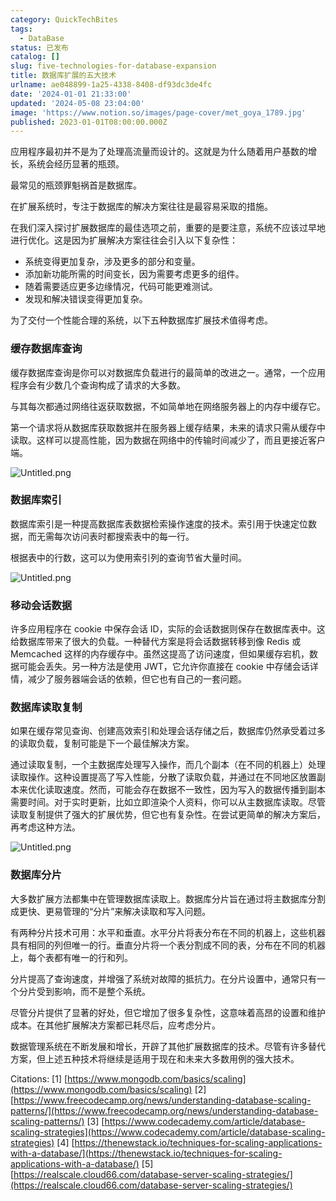 ```yaml
---
category: QuickTechBites
tags:
  - DataBase
status: 已发布
catalog: []
slug: five-technologies-for-database-expansion
title: 数据库扩展的五大技术
urlname: ae048899-1a25-4338-8408-df93dc3de4fc
date: '2024-01-01 21:33:00'
updated: '2024-05-08 23:04:00'
image: 'https://www.notion.so/images/page-cover/met_goya_1789.jpg'
published: 2023-01-01T08:00:00.000Z
---
```


应用程序最初并不是为了处理高流量而设计的。这就是为什么随着用户基数的增长，系统会经历显著的瓶颈。


最常见的瓶颈罪魁祸首是数据库。


在扩展系统时，专注于数据库的解决方案往往是最容易采取的措施。


在我们深入探讨扩展数据库的最佳选项之前，重要的是要注意，系统不应该过早地进行优化。这是因为扩展解决方案往往会引入以下复杂性：

- 系统变得更加复杂，涉及更多的部分和变量。
- 添加新功能所需的时间变长，因为需要考虑更多的组件。
- 随着需要适应更多边缘情况，代码可能更难测试。
- 发现和解决错误变得更加复杂。

为了交付一个性能合理的系统，以下五种数据库扩展技术值得考虑。


### **缓存数据库查询**


缓存数据库查询是你可以对数据库负载进行的最简单的改进之一。通常，一个应用程序会有少数几个查询构成了请求的大多数。


与其每次都通过网络往返获取数据，不如简单地在网络服务器上的内存中缓存它。


第一个请求将从数据库获取数据并在服务器上缓存结果，未来的请求只需从缓存中读取。这样可以提高性能，因为数据在网络中的传输时间减少了，而且更接近客户端。


![Untitled.png](https://prod-files-secure.s3.us-west-2.amazonaws.com/5d24fe63-e567-4804-86f9-9fdc62e13082/90ccd300-8cb4-4392-a93f-76f7d0b7f352/Untitled.png?X-Amz-Algorithm=AWS4-HMAC-SHA256&X-Amz-Content-Sha256=UNSIGNED-PAYLOAD&X-Amz-Credential=ASIAZI2LB4665JIYPDNL%2F20250209%2Fus-west-2%2Fs3%2Faws4_request&X-Amz-Date=20250209T053457Z&X-Amz-Expires=3600&X-Amz-Security-Token=IQoJb3JpZ2luX2VjEIT%2F%2F%2F%2F%2F%2F%2F%2F%2F%2FwEaCXVzLXdlc3QtMiJHMEUCIQDFzsnuVC3fKp4V7i2oJoLu7sfezcRhGWupFgCl708nUQIgW315OV1toxSk3Q51DpQjMoKzIxLjjucyZ%2FY5OPxTD20qiAQInP%2F%2F%2F%2F%2F%2F%2F%2F%2F%2FARAAGgw2Mzc0MjMxODM4MDUiDIrrH0IS0xL9eXf1vircAxrkWiW5ShoO0S9jLZoMUAqWRsLSHSXaO50XNAPoUf37lKv4C4%2Bl%2B%2B%2B4t5edVpzw%2FavBfoI6d%2Bzg2eRWcf%2FDmmpsVHTSt0N6eQqCniHTxYrT3OhA3uBepgCV94hR71E%2BkJGlDFjfMJgOtHNwlOsCSSZ%2B0ckbkBdnWnGWhs09G8IClrs%2FKdYAfkVn%2Baf6aCDTwwKUsa8WLMAi0s6nOi4GcD5iEi%2F21A8zo9Oyk96nk38O9uzcPcYrMpsHdkQCzZIb7pxzskj8CitriQZ7R7JG4%2FGTnX38o%2Bfv9Kr1jio1eaioNV7GDDkebIZRpjwEPh3dwg7QT3eG%2FiuHOjxJeeblIKJjMsZDiqYXetsoSMcj8Ff3QOGCPwRUk%2Bd3%2FcyJ%2Fv6xFpZutpLjKRCVJlHos4n5qmKTkAe6IAl2u4Bf%2FxS2adp2EY10XRNw4D%2B9VhAsd8xQJZ2qNAzED9qfxeZEAezD2Bq46nIuQVBXs9c1Dunyeee%2F4S3APnyon5pvptUr5ZgMynUBi%2BNG16AcmqlWfJtLYUfsuSkK2u5FFTnozA0C95HCeB5ofe5OMox24dpuL0dCT3PYgYX63KhiU4uFxdGpk7W%2F%2BKPGmNuF8NF0HTRZXPpNNxQ0I3j87ru8oh4HMKu9oL0GOqUBHh0nnaSK5WlBGR8YYK6YF0ojKTlj4j4llkAn0QT5bSnRp6C1HYu0maqG2YWKatPwQ0xYGAYKKMmJ85vwLOh%2Bj9vnP3mbYBwTlnpwCEZ783AuO0xg3slrrD3G%2B7eI33zl8o%2BjVDeFRYQEHhLqX6%2FwxMlZ2YKqYKg06ipDbKFQ0SBaCxaYJvQxeiUJwcnego9fQPFf77B4FT5UUf5MShA26oYE596s&X-Amz-Signature=168b7e98d2bab1d5d698d56e782714c75564f6fcfae8192594cb31cd5dac7d32&X-Amz-SignedHeaders=host&x-id=GetObject)


### **数据库索引**


数据库索引是一种提高数据库表数据检索操作速度的技术。索引用于快速定位数据，而无需每次访问表时都搜索表中的每一行。


根据表中的行数，这可以为使用索引列的查询节省大量时间。


![Untitled.png](https://prod-files-secure.s3.us-west-2.amazonaws.com/5d24fe63-e567-4804-86f9-9fdc62e13082/d4109739-24f9-4adf-abd6-8eec0d12f3c8/Untitled.png?X-Amz-Algorithm=AWS4-HMAC-SHA256&X-Amz-Content-Sha256=UNSIGNED-PAYLOAD&X-Amz-Credential=ASIAZI2LB4665JIYPDNL%2F20250209%2Fus-west-2%2Fs3%2Faws4_request&X-Amz-Date=20250209T053457Z&X-Amz-Expires=3600&X-Amz-Security-Token=IQoJb3JpZ2luX2VjEIT%2F%2F%2F%2F%2F%2F%2F%2F%2F%2FwEaCXVzLXdlc3QtMiJHMEUCIQDFzsnuVC3fKp4V7i2oJoLu7sfezcRhGWupFgCl708nUQIgW315OV1toxSk3Q51DpQjMoKzIxLjjucyZ%2FY5OPxTD20qiAQInP%2F%2F%2F%2F%2F%2F%2F%2F%2F%2FARAAGgw2Mzc0MjMxODM4MDUiDIrrH0IS0xL9eXf1vircAxrkWiW5ShoO0S9jLZoMUAqWRsLSHSXaO50XNAPoUf37lKv4C4%2Bl%2B%2B%2B4t5edVpzw%2FavBfoI6d%2Bzg2eRWcf%2FDmmpsVHTSt0N6eQqCniHTxYrT3OhA3uBepgCV94hR71E%2BkJGlDFjfMJgOtHNwlOsCSSZ%2B0ckbkBdnWnGWhs09G8IClrs%2FKdYAfkVn%2Baf6aCDTwwKUsa8WLMAi0s6nOi4GcD5iEi%2F21A8zo9Oyk96nk38O9uzcPcYrMpsHdkQCzZIb7pxzskj8CitriQZ7R7JG4%2FGTnX38o%2Bfv9Kr1jio1eaioNV7GDDkebIZRpjwEPh3dwg7QT3eG%2FiuHOjxJeeblIKJjMsZDiqYXetsoSMcj8Ff3QOGCPwRUk%2Bd3%2FcyJ%2Fv6xFpZutpLjKRCVJlHos4n5qmKTkAe6IAl2u4Bf%2FxS2adp2EY10XRNw4D%2B9VhAsd8xQJZ2qNAzED9qfxeZEAezD2Bq46nIuQVBXs9c1Dunyeee%2F4S3APnyon5pvptUr5ZgMynUBi%2BNG16AcmqlWfJtLYUfsuSkK2u5FFTnozA0C95HCeB5ofe5OMox24dpuL0dCT3PYgYX63KhiU4uFxdGpk7W%2F%2BKPGmNuF8NF0HTRZXPpNNxQ0I3j87ru8oh4HMKu9oL0GOqUBHh0nnaSK5WlBGR8YYK6YF0ojKTlj4j4llkAn0QT5bSnRp6C1HYu0maqG2YWKatPwQ0xYGAYKKMmJ85vwLOh%2Bj9vnP3mbYBwTlnpwCEZ783AuO0xg3slrrD3G%2B7eI33zl8o%2BjVDeFRYQEHhLqX6%2FwxMlZ2YKqYKg06ipDbKFQ0SBaCxaYJvQxeiUJwcnego9fQPFf77B4FT5UUf5MShA26oYE596s&X-Amz-Signature=cde41fa6009923204d0fa1e3eedb6049e778ad4521a8dde272caacf7571d2a70&X-Amz-SignedHeaders=host&x-id=GetObject)


### **移动会话数据**


许多应用程序在 cookie 中保存会话 ID，实际的会话数据则保存在数据库表中。这给数据库带来了很大的负载。一种替代方案是将会话数据转移到像 Redis 或 Memcached 这样的内存缓存中。虽然这提高了访问速度，但如果缓存宕机，数据可能会丢失。另一种方法是使用 JWT，它允许你直接在 cookie 中存储会话详情，减少了服务器端会话的依赖，但它也有自己的一套问题。


### **数据库读取复制**


如果在缓存常见查询、创建高效索引和处理会话存储之后，数据库仍然承受着过多的读取负载，复制可能是下一个最佳解决方案。


通过读取复制，一个主数据库处理写入操作，而几个副本（在不同的机器上）处理读取操作。这种设置提高了写入性能，分散了读取负载，并通过在不同地区放置副本来优化读取速度。然而，可能会存在数据不一致性，因为写入的数据传播到副本需要时间。对于实时更新，比如立即渲染个人资料，你可以从主数据库读取。尽管读取复制提供了强大的扩展优势，但它也有复杂性。在尝试更简单的解决方案后，再考虑这种方法。


![Untitled.png](https://prod-files-secure.s3.us-west-2.amazonaws.com/5d24fe63-e567-4804-86f9-9fdc62e13082/24928cbe-8502-42c3-8c51-57b72171cc67/Untitled.png?X-Amz-Algorithm=AWS4-HMAC-SHA256&X-Amz-Content-Sha256=UNSIGNED-PAYLOAD&X-Amz-Credential=ASIAZI2LB4665JIYPDNL%2F20250209%2Fus-west-2%2Fs3%2Faws4_request&X-Amz-Date=20250209T053457Z&X-Amz-Expires=3600&X-Amz-Security-Token=IQoJb3JpZ2luX2VjEIT%2F%2F%2F%2F%2F%2F%2F%2F%2F%2FwEaCXVzLXdlc3QtMiJHMEUCIQDFzsnuVC3fKp4V7i2oJoLu7sfezcRhGWupFgCl708nUQIgW315OV1toxSk3Q51DpQjMoKzIxLjjucyZ%2FY5OPxTD20qiAQInP%2F%2F%2F%2F%2F%2F%2F%2F%2F%2FARAAGgw2Mzc0MjMxODM4MDUiDIrrH0IS0xL9eXf1vircAxrkWiW5ShoO0S9jLZoMUAqWRsLSHSXaO50XNAPoUf37lKv4C4%2Bl%2B%2B%2B4t5edVpzw%2FavBfoI6d%2Bzg2eRWcf%2FDmmpsVHTSt0N6eQqCniHTxYrT3OhA3uBepgCV94hR71E%2BkJGlDFjfMJgOtHNwlOsCSSZ%2B0ckbkBdnWnGWhs09G8IClrs%2FKdYAfkVn%2Baf6aCDTwwKUsa8WLMAi0s6nOi4GcD5iEi%2F21A8zo9Oyk96nk38O9uzcPcYrMpsHdkQCzZIb7pxzskj8CitriQZ7R7JG4%2FGTnX38o%2Bfv9Kr1jio1eaioNV7GDDkebIZRpjwEPh3dwg7QT3eG%2FiuHOjxJeeblIKJjMsZDiqYXetsoSMcj8Ff3QOGCPwRUk%2Bd3%2FcyJ%2Fv6xFpZutpLjKRCVJlHos4n5qmKTkAe6IAl2u4Bf%2FxS2adp2EY10XRNw4D%2B9VhAsd8xQJZ2qNAzED9qfxeZEAezD2Bq46nIuQVBXs9c1Dunyeee%2F4S3APnyon5pvptUr5ZgMynUBi%2BNG16AcmqlWfJtLYUfsuSkK2u5FFTnozA0C95HCeB5ofe5OMox24dpuL0dCT3PYgYX63KhiU4uFxdGpk7W%2F%2BKPGmNuF8NF0HTRZXPpNNxQ0I3j87ru8oh4HMKu9oL0GOqUBHh0nnaSK5WlBGR8YYK6YF0ojKTlj4j4llkAn0QT5bSnRp6C1HYu0maqG2YWKatPwQ0xYGAYKKMmJ85vwLOh%2Bj9vnP3mbYBwTlnpwCEZ783AuO0xg3slrrD3G%2B7eI33zl8o%2BjVDeFRYQEHhLqX6%2FwxMlZ2YKqYKg06ipDbKFQ0SBaCxaYJvQxeiUJwcnego9fQPFf77B4FT5UUf5MShA26oYE596s&X-Amz-Signature=b1f418be4686dc981649a4e67d43a872524c966c1dc24164fd619bdae6982fe2&X-Amz-SignedHeaders=host&x-id=GetObject)


### **数据库分片**


大多数扩展方法都集中在管理数据库读取上。数据库分片旨在通过将主数据库分割成更快、更易管理的“分片”来解决读取和写入问题。


有两种分片技术可用：水平和垂直。水平分片将表分布在不同的机器上，这些机器具有相同的列但唯一的行。垂直分片将一个表分割成不同的表，分布在不同的机器上，每个表都有唯一的行和列。


分片提高了查询速度，并增强了系统对故障的抵抗力。在分片设置中，通常只有一个分片受到影响，而不是整个系统。


尽管分片提供了显著的好处，但它增加了很多复杂性，这意味着高昂的设置和维护成本。在其他扩展解决方案都已耗尽后，应考虑分片。


数据管理系统在不断发展和增长，开辟了其他扩展数据库的技术。尽管有许多替代方案，但上述五种技术将继续是适用于现在和未来大多数用例的强大技术。


Citations:
[1] [https://www.mongodb.com/basics/scaling](https://www.mongodb.com/basics/scaling)
[2] [https://www.freecodecamp.org/news/understanding-database-scaling-patterns/](https://www.freecodecamp.org/news/understanding-database-scaling-patterns/)
[3] [https://www.codecademy.com/article/database-scaling-strategies](https://www.codecademy.com/article/database-scaling-strategies)
[4] [https://thenewstack.io/techniques-for-scaling-applications-with-a-database/](https://thenewstack.io/techniques-for-scaling-applications-with-a-database/)
[5] [https://realscale.cloud66.com/database-server-scaling-strategies/](https://realscale.cloud66.com/database-server-scaling-strategies/)

